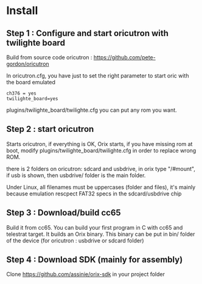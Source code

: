 # Install

## Step 1 : Configure and start oricutron with twilighte board

Build from source code oricutron : https://github.com/pete-gordon/oricutron

In oricutron.cfg, you have just to set the right parameter to start oric with the board emulated

``` ca65
ch376 = yes
twilighte_board=yes
```

plugins/twilighte_board/twilighte.cfg you can put any rom you want.

## Step 2 : start oricutron

Starts oricutron, if everything is OK, Orix starts, if you have missing rom at boot, modify plugins/twilighte_board/twilighte.cfg in order to replace wrong ROM.

there is 2 folders on oricutron: sdcard and usbdrive, in orix type "/#mount", if usb is shown, then usbdrive/ folder is the main folder.

Under Linux, all filenames must be uppercases (folder and files), it's mainly because emulation rescpect FAT32 specs in the sdcard/usbdrive chip

## Step 3 : Download/build cc65

Build it from cc65. You can build your first program in C with cc65 and telestrat target. It builds an Orix binary. This binary can be put in bin/ folder of the device (for oricutron : usbdrive or sdcard folder)

## Step 4 : Download SDK  (mainly for assembly)

Clone https://github.com/assinie/orix-sdk in your project folder
